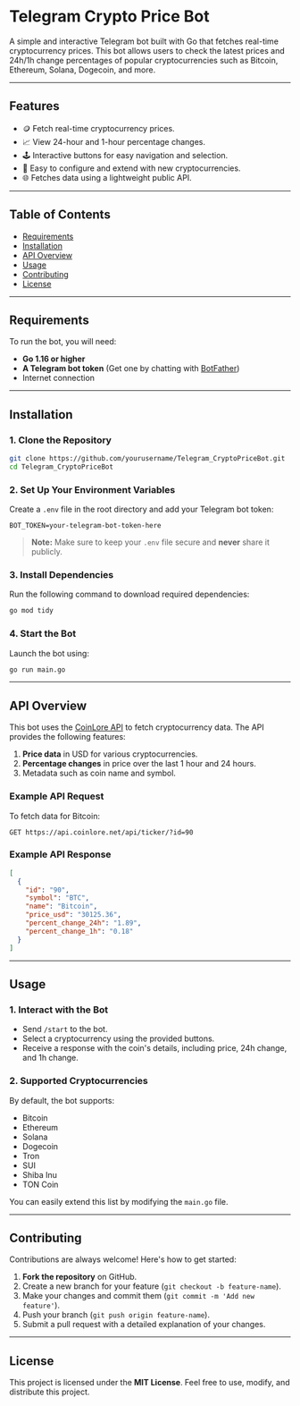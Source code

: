 
# Telegram Crypto Price Bot

A simple and interactive Telegram bot built with Go that fetches real-time cryptocurrency prices. This bot allows users to check the latest prices and 24h/1h change percentages of popular cryptocurrencies such as Bitcoin, Ethereum, Solana, Dogecoin, and more.

---

## **Features**
- 🪙 Fetch real-time cryptocurrency prices.
- 📈 View 24-hour and 1-hour percentage changes.
- 🕹️ Interactive buttons for easy navigation and selection.
- 🔧 Easy to configure and extend with new cryptocurrencies.
- 🌐 Fetches data using a lightweight public API.

---

## **Table of Contents**
- [Requirements](#requirements)
- [Installation](#installation)
- [API Overview](#api-overview)
- [Usage](#usage)
- [Contributing](#contributing)
- [License](#license)

---

## **Requirements**

To run the bot, you will need:
- **Go 1.16 or higher**
- **A Telegram bot token** (Get one by chatting with [BotFather](https://core.telegram.org/bots#botfather))
- Internet connection

---

## **Installation**

### 1. Clone the Repository
```bash
git clone https://github.com/yourusername/Telegram_CryptoPriceBot.git
cd Telegram_CryptoPriceBot
```

### 2. Set Up Your Environment Variables
Create a `.env` file in the root directory and add your Telegram bot token:

```env
BOT_TOKEN=your-telegram-bot-token-here
```

> **Note:** Make sure to keep your `.env` file secure and **never** share it publicly.

### 3. Install Dependencies
Run the following command to download required dependencies:
```bash
go mod tidy
```

### 4. Start the Bot
Launch the bot using:
```bash
go run main.go
```

---

## **API Overview**

This bot uses the [CoinLore API](https://www.coinlore.com/cryptocurrency-data-api) to fetch cryptocurrency data. The API provides the following features:

1. **Price data** in USD for various cryptocurrencies.
2. **Percentage changes** in price over the last 1 hour and 24 hours.
3. Metadata such as coin name and symbol.

### Example API Request
To fetch data for Bitcoin:
```
GET https://api.coinlore.net/api/ticker/?id=90
```

### Example API Response
```json
[
  {
    "id": "90",
    "symbol": "BTC",
    "name": "Bitcoin",
    "price_usd": "30125.36",
    "percent_change_24h": "1.89",
    "percent_change_1h": "0.18"
  }
]
```

---

## **Usage**

### 1. Interact with the Bot
- Send `/start` to the bot.
- Select a cryptocurrency using the provided buttons.
- Receive a response with the coin's details, including price, 24h change, and 1h change.

### 2. Supported Cryptocurrencies
By default, the bot supports:
- Bitcoin
- Ethereum
- Solana
- Dogecoin
- Tron
- SUI
- Shiba Inu
- TON Coin

You can easily extend this list by modifying the `main.go` file.

---

## **Contributing**

Contributions are always welcome! Here's how to get started:
1. **Fork the repository** on GitHub.
2. Create a new branch for your feature (`git checkout -b feature-name`).
3. Make your changes and commit them (`git commit -m 'Add new feature'`).
4. Push your branch (`git push origin feature-name`).
5. Submit a pull request with a detailed explanation of your changes.

---

## **License**

This project is licensed under the **MIT License**. Feel free to use, modify, and distribute this project.

